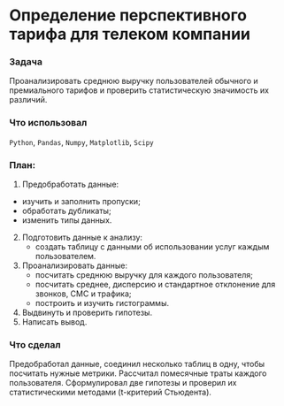 # Определение перспективного тарифа для телеком компании
### Задача
Проанализировать среднюю выручку пользователей обычного и премиального тарифов и проверить статистическую значимость их различий.
### Что использовал
`Python`, `Pandas`, `Numpy`, `Matplotlib`, `Scipy`
### План:
1. Предобработать данные:
  - изучить и заполнить пропуски;
  - обработать дубликаты;
  - изменить типы данных.  
2. Подготовить данные к анализу:
   - создать таблицу с данными об использовании услуг каждым пользователем.
3. Проанализировать данные:
   - посчитать среднюю выручку для каждого пользователя;
   - посчитать среднее, дисперсию и стандартное отклонение для звонков, СМС и трафика;
   - построить и изучить гистограммы.
4. Выдвинуть и проверить гипотезы.
5. Написать вывод.
### Что сделал
Предобработал данные, соединил несколько таблиц в одну, чтобы посчитать нужные метрики. Рассчитал помесячные траты каждого пользователя.
Сформулировал две гипотезы и проверил их статистическими методами (t-критерий Стьюдента).
